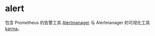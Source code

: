 # alert

包含 Prometheus 的告警工具 [Alertmanager](https://github.com/prometheus/alertmanager) 与 Alertmanager 的可视化工具 [karma](https://github.com/prymitive/karma)。
